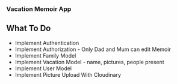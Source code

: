 ### Vacation Memoir App

## What To Do

- Implement Authentication
- Implement Authorization - Only Dad and Mum can edit Memoir
- Implement Family Model
- Implement Vacation Model - name, pictures, people present
- Implement User Model
- Implement Picture Upload With Cloudinary
